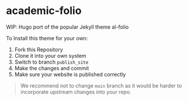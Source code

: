 # academic-folio

WIP: Hugo port of the popular Jekyll theme al-folio

To Install this theme for your own:

1. Fork this Repository
2. Clone it into your own system
3. Switch to branch `publish_site`
4. Make the changes and commit
5. Make sure your website is published correctly

> We recommend not to change `main` branch as it would be harder to incorporate upstream changes into your repo.
